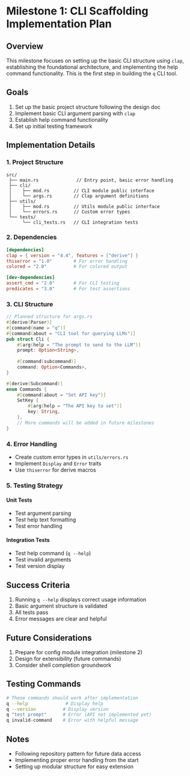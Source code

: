 # Milestone 1: CLI Scaffolding Implementation Plan

## Overview
This milestone focuses on setting up the basic CLI structure using `clap`, establishing the foundational architecture, and implementing the help command functionality. This is the first step in building the `q` CLI tool.

## Goals
1. Set up the basic project structure following the design doc
2. Implement basic CLI argument parsing with `clap`
3. Establish help command functionality
4. Set up initial testing framework

## Implementation Details

### 1. Project Structure
```
src/
 ├── main.rs              // Entry point, basic error handling
 ├── cli/
 │    ├── mod.rs         // CLI module public interface
 │    └── args.rs        // Clap argument definitions
 ├── utils/
 │    ├── mod.rs         // Utils module public interface
 │    └── errors.rs      // Custom error types
 └── tests/
      └── cli_tests.rs   // CLI integration tests
```

### 2. Dependencies
```toml
[dependencies]
clap = { version = "4.4", features = ["derive"] }
thiserror = "1.0"        # For error handling
colored = "2.0"          # For colored output

[dev-dependencies]
assert_cmd = "2.0"       # For CLI testing
predicates = "3.0"       # For test assertions
```

### 3. CLI Structure
```rust
// Planned structure for args.rs
#[derive(Parser)]
#[command(name = "q")]
#[command(about = "CLI tool for querying LLMs")]
pub struct Cli {
    #[arg(help = "The prompt to send to the LLM")]
    prompt: Option<String>,
    
    #[command(subcommand)]
    command: Option<Commands>,
}

#[derive(Subcommand)]
enum Commands {
    #[command(about = "Set API key")]
    SetKey {
        #[arg(help = "The API key to set")]
        key: String,
    },
    // More commands will be added in future milestones
}
```

### 4. Error Handling
- Create custom error types in `utils/errors.rs`
- Implement `Display` and `Error` traits
- Use `thiserror` for derive macros

### 5. Testing Strategy

#### Unit Tests
- Test argument parsing
- Test help text formatting
- Test error handling

#### Integration Tests
- Test help command (`q --help`)
- Test invalid arguments
- Test version display

## Success Criteria
1. Running `q --help` displays correct usage information
2. Basic argument structure is validated
3. All tests pass
4. Error messages are clear and helpful

## Future Considerations
1. Prepare for config module integration (milestone 2)
2. Design for extensibility (future commands)
3. Consider shell completion groundwork

## Testing Commands
```bash
# These commands should work after implementation
q --help              # Display help
q --version          # Display version
q "test prompt"      # Error (API not implemented yet)
q invalid-command    # Error with helpful message
```

## Notes
- Following repository pattern for future data access
- Implementing proper error handling from the start
- Setting up modular structure for easy extension
